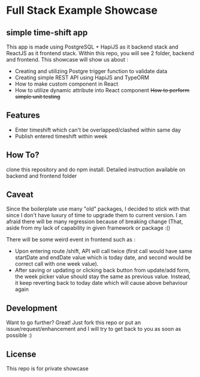 # Full Stack Example Showcase
## simple time-shift app



This app is made using PostgreSQL + HapiJS as it backend stack and ReactJS as it frontend stack. Within this repo, you will see 2 folder, backend and frontend. This showcase will show us about :

- Creating and utilizing Postgre trigger function to validate data
- Creating simple REST API using HapiJS and TypeORM
- How to make custom component in React
- How to utilize dynamic attribute into React component
~~How to perform simple unit testing~~

## Features

- Enter timeshift which can't be overlapped/clashed within same day
- Publish entered timeshift within week

## How To?
clone this repository and do npm install. Detailed instruction available on backend and frontend folder

## Caveat
Since the boilerplate use many "old" packages, I decided to stick with that since I don't have luxury of time to upgrade them to current version. I am afraid there will be many regression because of breaking change (That, aside from my lack of capability in given framework or package :()

There will be some weird event in frontend such as :
- Upon entering route /shift, API will call twice (first call would have same startDate and endDate value which is today date, and second would be correct call with one week value).
- After saving or updating or clicking back button from update/add form, the week picker value should stay the same as previous value. Instead, it keep reverting back to today date which will cause above behaviour again

## Development

Want to go further? Great!
Just fork this repo or put an issue/request/enhancement and I will try to get back to you as soon as possible :)


## License
This repo is for private showcase
